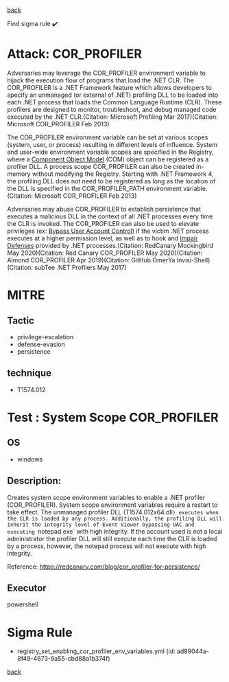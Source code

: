 
[back](../index.md)

Find sigma rule :heavy_check_mark: 

# Attack: COR_PROFILER 

Adversaries may leverage the COR_PROFILER environment variable to hijack the execution flow of programs that load the .NET CLR. The COR_PROFILER is a .NET Framework feature which allows developers to specify an unmanaged (or external of .NET) profiling DLL to be loaded into each .NET process that loads the Common Language Runtime (CLR). These profilers are designed to monitor, troubleshoot, and debug managed code executed by the .NET CLR.(Citation: Microsoft Profiling Mar 2017)(Citation: Microsoft COR_PROFILER Feb 2013)

The COR_PROFILER environment variable can be set at various scopes (system, user, or process) resulting in different levels of influence. System and user-wide environment variable scopes are specified in the Registry, where a [Component Object Model](https://attack.mitre.org/techniques/T1559/001) (COM) object can be registered as a profiler DLL. A process scope COR_PROFILER can also be created in-memory without modifying the Registry. Starting with .NET Framework 4, the profiling DLL does not need to be registered as long as the location of the DLL is specified in the COR_PROFILER_PATH environment variable.(Citation: Microsoft COR_PROFILER Feb 2013)

Adversaries may abuse COR_PROFILER to establish persistence that executes a malicious DLL in the context of all .NET processes every time the CLR is invoked. The COR_PROFILER can also be used to elevate privileges (ex: [Bypass User Account Control](https://attack.mitre.org/techniques/T1548/002)) if the victim .NET process executes at a higher permission level, as well as to hook and [Impair Defenses](https://attack.mitre.org/techniques/T1562) provided by .NET processes.(Citation: RedCanary Mockingbird May 2020)(Citation: Red Canary COR_PROFILER May 2020)(Citation: Almond COR_PROFILER Apr 2019)(Citation: GitHub OmerYa Invisi-Shell)(Citation: subTee .NET Profilers May 2017)

# MITRE
## Tactic
  - privilege-escalation
  - defense-evasion
  - persistence


## technique
  - T1574.012


# Test : System Scope COR_PROFILER
## OS
  - windows


## Description:
Creates system scope environment variables to enable a .NET profiler (COR_PROFILER). System scope environment variables require a restart to take effect.
The unmanaged profiler DLL (T1574.012x64.dll`) executes when the CLR is loaded by any process. Additionally, the profiling DLL will inherit the integrity
level of Event Viewer bypassing UAC and executing `notepad.exe` with high integrity. If the account used is not a local administrator the profiler DLL will
still execute each time the CLR is loaded by a process, however, the notepad process will not execute with high integrity.

Reference: https://redcanary.com/blog/cor_profiler-for-persistence/


## Executor
powershell

# Sigma Rule
 - registry_set_enabling_cor_profiler_env_variables.yml (id: ad89044a-8f49-4673-9a55-cbd88a1b374f)



[back](../index.md)
